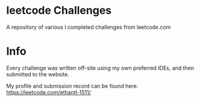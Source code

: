 # leetcode Challenges
<p>A repository of various I completed challenges from leetcode.com</p>

# Info
<p>Every challenge was written off-site using my own preferred IDEs, and then submitted to the website.</p>
<p>My profile and submission record can be found here: <br>
<a href=https://leetcode.com/ethantl-1511/>https://leetcode.com/ethantl-1511/</a></p>
